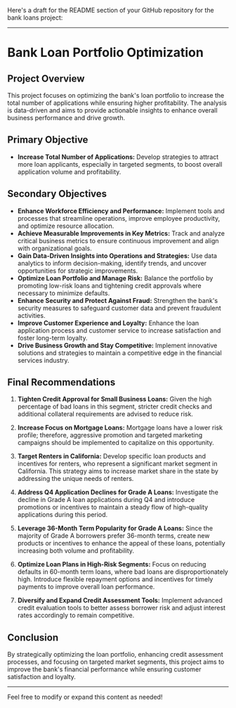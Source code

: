 Here's a draft for the README section of your GitHub repository for the bank loans project:

---

# Bank Loan Portfolio Optimization

## Project Overview

This project focuses on optimizing the bank's loan portfolio to increase the total number of applications while ensuring higher profitability. The analysis is data-driven and aims to provide actionable insights to enhance overall business performance and drive growth.

## Primary Objective

- **Increase Total Number of Applications:** Develop strategies to attract more loan applicants, especially in targeted segments, to boost overall application volume and profitability.

## Secondary Objectives

- **Enhance Workforce Efficiency and Performance:** Implement tools and processes that streamline operations, improve employee productivity, and optimize resource allocation.
- **Achieve Measurable Improvements in Key Metrics:** Track and analyze critical business metrics to ensure continuous improvement and align with organizational goals.
- **Gain Data-Driven Insights into Operations and Strategies:** Use data analytics to inform decision-making, identify trends, and uncover opportunities for strategic improvements.
- **Optimize Loan Portfolio and Manage Risk:** Balance the portfolio by promoting low-risk loans and tightening credit approvals where necessary to minimize defaults.
- **Enhance Security and Protect Against Fraud:** Strengthen the bank's security measures to safeguard customer data and prevent fraudulent activities.
- **Improve Customer Experience and Loyalty:** Enhance the loan application process and customer service to increase satisfaction and foster long-term loyalty.
- **Drive Business Growth and Stay Competitive:** Implement innovative solutions and strategies to maintain a competitive edge in the financial services industry.

## Final Recommendations

1. **Tighten Credit Approval for Small Business Loans:** Given the high percentage of bad loans in this segment, stricter credit checks and additional collateral requirements are advised to reduce risk.
  
2. **Increase Focus on Mortgage Loans:** Mortgage loans have a lower risk profile; therefore, aggressive promotion and targeted marketing campaigns should be implemented to capitalize on this opportunity.

3. **Target Renters in California:** Develop specific loan products and incentives for renters, who represent a significant market segment in California. This strategy aims to increase market share in the state by addressing the unique needs of renters.

4. **Address Q4 Application Declines for Grade A Loans:** Investigate the decline in Grade A loan applications during Q4 and introduce promotions or incentives to maintain a steady flow of high-quality applications during this period.

5. **Leverage 36-Month Term Popularity for Grade A Loans:** Since the majority of Grade A borrowers prefer 36-month terms, create new products or incentives to enhance the appeal of these loans, potentially increasing both volume and profitability.

6. **Optimize Loan Plans in High-Risk Segments:** Focus on reducing defaults in 60-month term loans, where bad loans are disproportionately high. Introduce flexible repayment options and incentives for timely payments to improve overall loan performance.

7. **Diversify and Expand Credit Assessment Tools:** Implement advanced credit evaluation tools to better assess borrower risk and adjust interest rates accordingly to remain competitive.

## Conclusion

By strategically optimizing the loan portfolio, enhancing credit assessment processes, and focusing on targeted market segments, this project aims to improve the bank's financial performance while ensuring customer satisfaction and loyalty.

---

Feel free to modify or expand this content as needed!
